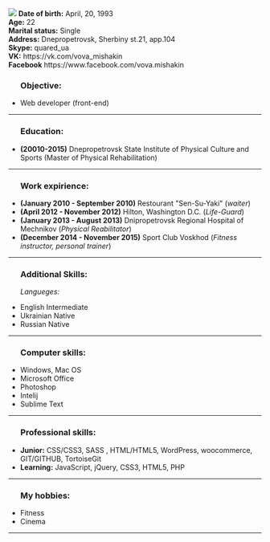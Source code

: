 <img src="https://github.com/Quared/resume/blob/master/img/ava.png">
<b>Date of birth:</b> April, 20, 1993<br>
<b>Age:</b> 22 <br>
<b>Marital status:</b> Single</b></br>
<b>Address:</b> Dnepropetrovsk, Sherbiny st.21, app.104</br>
<b>Skype:</b> quared_ua<br>
<b>VK:</b> https://vk.com/vova_mishakin<br>
<b>Facebook</b> https://www.facebook.com/vova.mishakin<br>
<ul><h3>Objective:</h3>

<li>Web developer (front-end)<br></li></ul><hr>

<ul><h3>Education:</h3>

<li><b>(20010-2015)</b> Dnepropetrovsk State Institute of Physical Culture and Sports (Master of Physical Rehabilitation)<br></li></ul><hr>
<ul><h3>Work expirience:</h3>

<li><b>(January 2010 - September 2010)</b> Restourant "Sen-Su-Yaki" (<i>waiter</i>)<br></li>
<li><b>(April 2012 - November 2012)</b> Hilton, Washington D.C. (<i>Life-Guard</i>)<br></li>
<li><b>(January 2013 - August 2013)</b> Dnipropetrovsk Regional Hospital of Mechnikov (<i>Physical Reabilitator</i>)<br></li>
<li><b>(December 2014 - November 2015)</b> Sport Club Voskhod (<i>Fitness instructor, personal trainer</i>)<br></li></ul><hr>

<ul><h3>Additional Skills:</h3>

<i>Langueges:</i><br>


<li>English Intermediate</li>
<li>Ukrainian Native</li>
<li>Russian Native</li></ul><hr>
<ul><h3>Computer skills:</h3>

<li>Windows, Mac OS</li>
<li>Microsoft Office</li>
<li>Photoshop</li>
<li>Intelij</li>
<li>Sublime Text</li></ul><hr>
<ul><h3>Professional skills:</h3>

<li><b>Junior:</b> CSS/CSS3, SASS , HTML/HTML5, WordPress, woocommerce, GIT/GITHUB, TortoiseGit</li>
<li><b>Learning:</b> JavaScript, jQuery, CSS3, HTML5, PHP</li></ul><hr>
<ul><h3>My hobbies:</h3>
<li>Fitness</li>
<li>Cinema</li></ul><hr>
